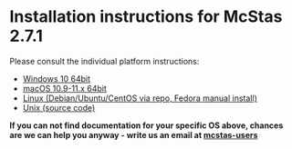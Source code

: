 # Installation instructions for McStas 2.7.1

Please consult the individual platform instructions:

* [Windows 10 64bit](Windows/README.md)
* [macOS 10.9-11.x 64bit](macOS/README.md)
* [Linux (Debian/Ubuntu/CentOS via repo, Fedora manual install)](Linux/README.md)
* [Unix (source code)](Linux/src/README.md)

**If you can not find documentation for your specific OS above, chances are we can help you anyway - write us an email at [mcstas-users](mailto:"mcstas-users@mcstas.org")**
